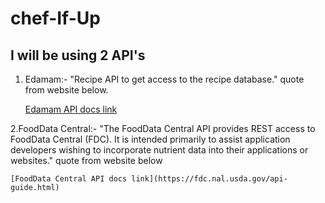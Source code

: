 # chef-If-Up

## I will be using 2 API's
1. Edamam:-  "Recipe API to get access to the recipe database." quote from website below.
	
	[Edamam API docs link](https://developer.edamam.com/edamam-docs-recipe-api)

2.FoodData Central:- "The FoodData Central API provides REST access to FoodData Central (FDC). It is intended primarily to assist application developers wishing to incorporate nutrient data into their applications or websites." quote from website below
	
 	[FoodData Central API docs link](https://fdc.nal.usda.gov/api-guide.html)
